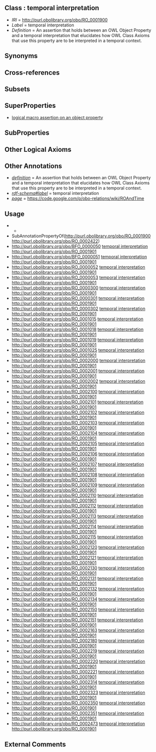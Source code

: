 
## Class : temporal interpretation

 * *IRI* = http://purl.obolibrary.org/obo/RO_0001900
 * *Label* = temporal interpretation
 * *Definition* = An assertion that holds between an OWL Object Property and a temporal interpretation that elucidates how OWL Class Axioms that use this property are to be interpreted in a temporal context.

## Synonyms


## Cross-references


## Subsets


## SuperProperties

 * [logical macro assertion on an object property](../../RO/22/RO_0002422.md)

## SubProperties


## Other Logical Axioms


## Other Annotations

 * *[definition](../../IAO/15/IAO_0000115.md)* = An assertion that holds between an OWL Object Property and a temporal interpretation that elucidates how OWL Class Axioms that use this property are to be interpreted in a temporal context.
 * *[rdf-schema#label](../../el/rdf-schema#label.md)* = temporal interpretation
 * *[page](../../ge/page.md)* = https://code.google.com/p/obo-relations/wiki/ROAndTime

## Usage

 * -
 * SubAnnotationPropertyOf(<http://purl.obolibrary.org/obo/RO_0001900> <http://purl.obolibrary.org/obo/RO_0002422>)
 * http://purl.obolibrary.org/obo/BFO_0000050 [temporal interpretation](../../RO/00/RO_0001900.md) http://purl.obolibrary.org/obo/RO_0001901
 * http://purl.obolibrary.org/obo/BFO_0000051 [temporal interpretation](../../RO/00/RO_0001900.md) http://purl.obolibrary.org/obo/RO_0001901
 * http://purl.obolibrary.org/obo/RO_0000052 [temporal interpretation](../../RO/00/RO_0001900.md) http://purl.obolibrary.org/obo/RO_0001901
 * http://purl.obolibrary.org/obo/RO_0000053 [temporal interpretation](../../RO/00/RO_0001900.md) http://purl.obolibrary.org/obo/RO_0001901
 * http://purl.obolibrary.org/obo/RO_0000300 [temporal interpretation](../../RO/00/RO_0001900.md) http://purl.obolibrary.org/obo/RO_0001901
 * http://purl.obolibrary.org/obo/RO_0000301 [temporal interpretation](../../RO/00/RO_0001900.md) http://purl.obolibrary.org/obo/RO_0001901
 * http://purl.obolibrary.org/obo/RO_0000302 [temporal interpretation](../../RO/00/RO_0001900.md) http://purl.obolibrary.org/obo/RO_0001901
 * http://purl.obolibrary.org/obo/RO_0001015 [temporal interpretation](../../RO/00/RO_0001900.md) http://purl.obolibrary.org/obo/RO_0001901
 * http://purl.obolibrary.org/obo/RO_0001018 [temporal interpretation](../../RO/00/RO_0001900.md) http://purl.obolibrary.org/obo/RO_0001901
 * http://purl.obolibrary.org/obo/RO_0001019 [temporal interpretation](../../RO/00/RO_0001900.md) http://purl.obolibrary.org/obo/RO_0001901
 * http://purl.obolibrary.org/obo/RO_0001025 [temporal interpretation](../../RO/00/RO_0001900.md) http://purl.obolibrary.org/obo/RO_0001901
 * http://purl.obolibrary.org/obo/RO_0002000 [temporal interpretation](../../RO/00/RO_0001900.md) http://purl.obolibrary.org/obo/RO_0001901
 * http://purl.obolibrary.org/obo/RO_0002001 [temporal interpretation](../../RO/00/RO_0001900.md) http://purl.obolibrary.org/obo/RO_0001901
 * http://purl.obolibrary.org/obo/RO_0002002 [temporal interpretation](../../RO/00/RO_0001900.md) http://purl.obolibrary.org/obo/RO_0001901
 * http://purl.obolibrary.org/obo/RO_0002100 [temporal interpretation](../../RO/00/RO_0001900.md) http://purl.obolibrary.org/obo/RO_0001901
 * http://purl.obolibrary.org/obo/RO_0002101 [temporal interpretation](../../RO/00/RO_0001900.md) http://purl.obolibrary.org/obo/RO_0001901
 * http://purl.obolibrary.org/obo/RO_0002102 [temporal interpretation](../../RO/00/RO_0001900.md) http://purl.obolibrary.org/obo/RO_0001901
 * http://purl.obolibrary.org/obo/RO_0002103 [temporal interpretation](../../RO/00/RO_0001900.md) http://purl.obolibrary.org/obo/RO_0001901
 * http://purl.obolibrary.org/obo/RO_0002104 [temporal interpretation](../../RO/00/RO_0001900.md) http://purl.obolibrary.org/obo/RO_0001901
 * http://purl.obolibrary.org/obo/RO_0002105 [temporal interpretation](../../RO/00/RO_0001900.md) http://purl.obolibrary.org/obo/RO_0001901
 * http://purl.obolibrary.org/obo/RO_0002106 [temporal interpretation](../../RO/00/RO_0001900.md) http://purl.obolibrary.org/obo/RO_0001901
 * http://purl.obolibrary.org/obo/RO_0002107 [temporal interpretation](../../RO/00/RO_0001900.md) http://purl.obolibrary.org/obo/RO_0001901
 * http://purl.obolibrary.org/obo/RO_0002108 [temporal interpretation](../../RO/00/RO_0001900.md) http://purl.obolibrary.org/obo/RO_0001901
 * http://purl.obolibrary.org/obo/RO_0002109 [temporal interpretation](../../RO/00/RO_0001900.md) http://purl.obolibrary.org/obo/RO_0001901
 * http://purl.obolibrary.org/obo/RO_0002110 [temporal interpretation](../../RO/00/RO_0001900.md) http://purl.obolibrary.org/obo/RO_0001901
 * http://purl.obolibrary.org/obo/RO_0002112 [temporal interpretation](../../RO/00/RO_0001900.md) http://purl.obolibrary.org/obo/RO_0001901
 * http://purl.obolibrary.org/obo/RO_0002113 [temporal interpretation](../../RO/00/RO_0001900.md) http://purl.obolibrary.org/obo/RO_0001901
 * http://purl.obolibrary.org/obo/RO_0002114 [temporal interpretation](../../RO/00/RO_0001900.md) http://purl.obolibrary.org/obo/RO_0001901
 * http://purl.obolibrary.org/obo/RO_0002115 [temporal interpretation](../../RO/00/RO_0001900.md) http://purl.obolibrary.org/obo/RO_0001901
 * http://purl.obolibrary.org/obo/RO_0002120 [temporal interpretation](../../RO/00/RO_0001900.md) http://purl.obolibrary.org/obo/RO_0001901
 * http://purl.obolibrary.org/obo/RO_0002121 [temporal interpretation](../../RO/00/RO_0001900.md) http://purl.obolibrary.org/obo/RO_0001901
 * http://purl.obolibrary.org/obo/RO_0002130 [temporal interpretation](../../RO/00/RO_0001900.md) http://purl.obolibrary.org/obo/RO_0001901
 * http://purl.obolibrary.org/obo/RO_0002131 [temporal interpretation](../../RO/00/RO_0001900.md) http://purl.obolibrary.org/obo/RO_0001901
 * http://purl.obolibrary.org/obo/RO_0002132 [temporal interpretation](../../RO/00/RO_0001900.md) http://purl.obolibrary.org/obo/RO_0001901
 * http://purl.obolibrary.org/obo/RO_0002134 [temporal interpretation](../../RO/00/RO_0001900.md) http://purl.obolibrary.org/obo/RO_0001901
 * http://purl.obolibrary.org/obo/RO_0002150 [temporal interpretation](../../RO/00/RO_0001900.md) http://purl.obolibrary.org/obo/RO_0001901
 * http://purl.obolibrary.org/obo/RO_0002151 [temporal interpretation](../../RO/00/RO_0001900.md) http://purl.obolibrary.org/obo/RO_0001901
 * http://purl.obolibrary.org/obo/RO_0002163 [temporal interpretation](../../RO/00/RO_0001900.md) http://purl.obolibrary.org/obo/RO_0001901
 * http://purl.obolibrary.org/obo/RO_0002180 [temporal interpretation](../../RO/00/RO_0001900.md) http://purl.obolibrary.org/obo/RO_0001901
 * http://purl.obolibrary.org/obo/RO_0002219 [temporal interpretation](../../RO/00/RO_0001900.md) http://purl.obolibrary.org/obo/RO_0001901
 * http://purl.obolibrary.org/obo/RO_0002220 [temporal interpretation](../../RO/00/RO_0001900.md) http://purl.obolibrary.org/obo/RO_0001901
 * http://purl.obolibrary.org/obo/RO_0002221 [temporal interpretation](../../RO/00/RO_0001900.md) http://purl.obolibrary.org/obo/RO_0001901
 * http://purl.obolibrary.org/obo/RO_0002314 [temporal interpretation](../../RO/00/RO_0001900.md) http://purl.obolibrary.org/obo/RO_0001901
 * http://purl.obolibrary.org/obo/RO_0002323 [temporal interpretation](../../RO/00/RO_0001900.md) http://purl.obolibrary.org/obo/RO_0001901
 * http://purl.obolibrary.org/obo/RO_0002350 [temporal interpretation](../../RO/00/RO_0001900.md) http://purl.obolibrary.org/obo/RO_0001901
 * http://purl.obolibrary.org/obo/RO_0002351 [temporal interpretation](../../RO/00/RO_0001900.md) http://purl.obolibrary.org/obo/RO_0001901
 * http://purl.obolibrary.org/obo/RO_0002473 [temporal interpretation](../../RO/00/RO_0001900.md) http://purl.obolibrary.org/obo/RO_0001901

## External Comments

